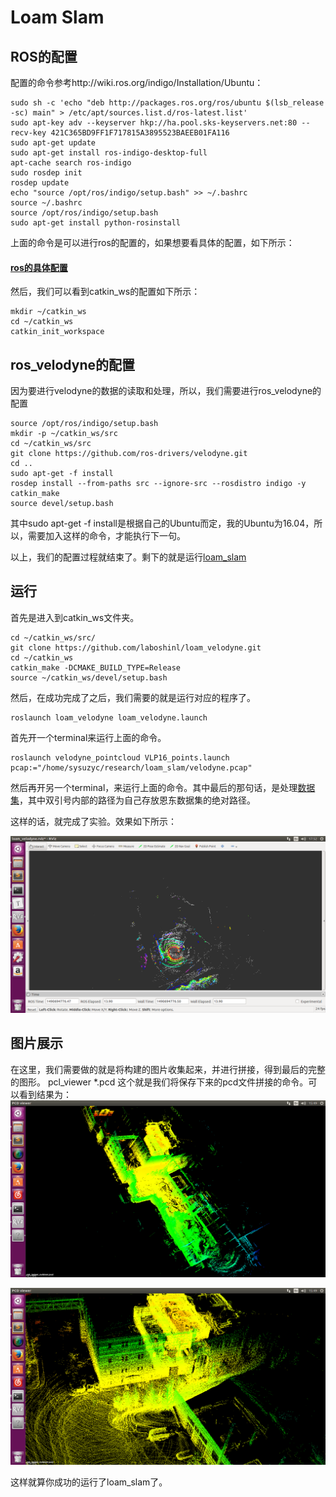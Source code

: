 # Loam Slam
## ROS的配置
配置的命令参考http://wiki.ros.org/indigo/Installation/Ubuntu：

	sudo sh -c 'echo "deb http://packages.ros.org/ros/ubuntu $(lsb_release -sc) main" > /etc/apt/sources.list.d/ros-latest.list'
	sudo apt-key adv --keyserver hkp://ha.pool.sks-keyservers.net:80 --recv-key 421C365BD9FF1F717815A3895523BAEEB01FA116
	sudo apt-get update
	sudo apt-get install ros-indigo-desktop-full
	apt-cache search ros-indigo
	sudo rosdep init
	rosdep update
	echo "source /opt/ros/indigo/setup.bash" >> ~/.bashrc
	source ~/.bashrc
	source /opt/ros/indigo/setup.bash
	sudo apt-get install python-rosinstall
上面的命令是可以进行ros的配置的，如果想要看具体的配置，如下所示：
#### [ros的具体配置](https://github.com/sysuzyc/ES2016_14353404/blob/master/assignment/ES2016_14353404_ROS.pdf)

然后，我们可以看到catkin_ws的配置如下所示：

	mkdir ~/catkin_ws
	cd ~/catkin_ws
	catkin_init_workspace

## ros_velodyne的配置
因为要进行velodyne的数据的读取和处理，所以，我们需要进行ros_velodyne的配置

	source /opt/ros/indigo/setup.bash
	mkdir -p ~/catkin_ws/src
	cd ~/catkin_ws/src
	git clone https://github.com/ros-drivers/velodyne.git
	cd ..
	sudo apt-get -f install
	rosdep install --from-paths src --ignore-src --rosdistro indigo -y
	catkin_make
	source devel/setup.bash
其中sudo apt-get -f install是根据自己的Ubuntu而定，我的Ubuntu为16.04，所以，需要加入这样的命令，才能执行下一句。

以上，我们的配置过程就结束了。剩下的就是运行[loam_slam](https://github.com/sysuzyc/loam_velodyne)

## 运行
首先是进入到catkin_ws文件夹。

	cd ~/catkin_ws/src/
	git clone https://github.com/laboshinl/loam_velodyne.git
	cd ~/catkin_ws
	catkin_make -DCMAKE_BUILD_TYPE=Release 
	source ~/catkin_ws/devel/setup.bash

然后，在成功完成了之后，我们需要的就是运行对应的程序了。

	roslaunch loam_velodyne loam_velodyne.launch	

首先开一个terminal来运行上面的命令。

	roslaunch velodyne_pointcloud VLP16_points.launch pcap:="/home/sysuzyc/research/loam_slam/velodyne.pcap"

然后再开另一个terminal，来运行上面的命令。其中最后的那句话，是处理[数据集](https://midas3.kitware.com/midas/folder/12979)，其中双引号内部的路径为自己存放恩东数据集的绝对路径。

这样的话，就完成了实验。效果如下所示：

![开始的图片](https://raw.githubusercontent.com/sysuzyc/Picture/master/velodyne_17-52-56.png)

## 图片展示
在这里，我们需要做的就是将构建的图片收集起来，并进行拼接，得到最后的完整的图形。
	pcl_viewer *.pcd
这个就是我们将保存下来的pcd文件拼接的命令。可以看到结果为：
![nsh](https://github.com/sysuzyc/Picture/blob/master/nsh.png?raw=true)

![nsh](https://github.com/sysuzyc/Picture/blob/master/nsh_small.png?raw=true)

这样就算你成功的运行了loam_slam了。
